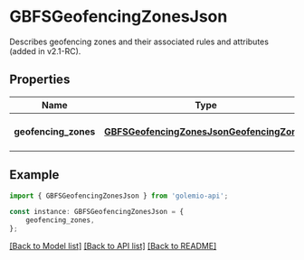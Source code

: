 # GBFSGeofencingZonesJson

Describes geofencing zones and their associated rules and attributes (added in v2.1-RC).

## Properties

Name | Type | Description | Notes
------------ | ------------- | ------------- | -------------
**geofencing_zones** | [**GBFSGeofencingZonesJsonGeofencingZones**](GBFSGeofencingZonesJsonGeofencingZones.md) |  | [optional] [default to undefined]

## Example

```typescript
import { GBFSGeofencingZonesJson } from 'golemio-api';

const instance: GBFSGeofencingZonesJson = {
    geofencing_zones,
};
```

[[Back to Model list]](../README.md#documentation-for-models) [[Back to API list]](../README.md#documentation-for-api-endpoints) [[Back to README]](../README.md)
